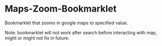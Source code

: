 # Maps-Zoom-Bookmarklet
Bookmarklet that zooms in google maps to specified value.

Note: bookmarklet will not work after search before interacting with map, might or might not fix in future.
